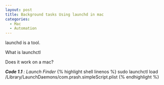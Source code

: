 ```yaml
---
layout: post
title: Background tasks Using launchd in mac 
categories:
  - Mac 
  - Automation 
---
```


launchd is a tool.

What is launchctl

Does it work on a mac? 

_**Code 1.1** : Launch Finder_
{% highlight shell linenos %}
sudo launchctl load /Library/LaunchDaemons/com.prash.simpleScript.plist
{% endhighlight %}
